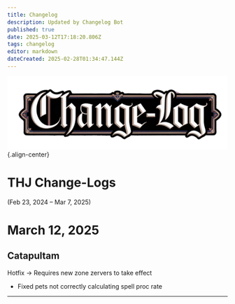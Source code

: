 ```yaml
---
title: Changelog
description: Updated by Changelog Bot
published: true
date: 2025-03-12T17:18:20.806Z
tags: changelog
editor: markdown
dateCreated: 2025-02-28T01:34:47.144Z
---
```


![change-logs.webp](/change-logs.webp){.align-center}
# THJ Change-Logs
(Feb 23, 2024 – Mar 7, 2025)



# March 12, 2025
## Catapultam

Hotfix -> Requires new zone zervers to take effect

- Fixed pets not correctly calculating spell proc rate

---

